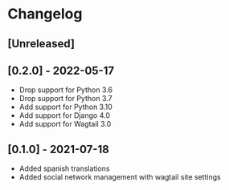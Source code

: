 # Changelog

## [Unreleased]

## [0.2.0] - 2022-05-17

* Drop support for Python 3.6
* Drop support for Python 3.7
* Add support for Python 3.10
* Add support for Django 4.0
* Add support for Wagtail 3.0

## [0.1.0] - 2021-07-18

* Added spanish translations
* Added social network management with wagtail site settings
